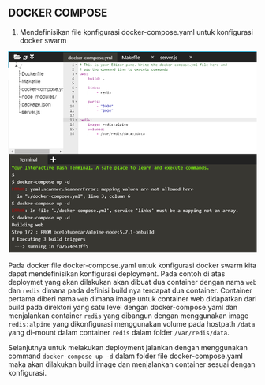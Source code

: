 ## DOCKER COMPOSE

1. Mendefinisikan file konfigurasi docker-compose.yaml untuk konfigurasi docker swarm

![01](images/step1.png)

Pada docker file docker-compose.yaml untuk konfigurasi docker swarm kita dapat mendefinisikan konfigurasi deployment. Pada contoh di atas deploymet yang akan dilakukan akan dibuat dua container dengan nama `web` dan `redis` dimana pada definisi build nya terdapat dua container. Container pertama diberi nama `web` dimana image untuk container web didapatkan dari build pada direktori yang satu level dengan docker-compose.yaml dan menjalankan container `redis` yang dibangun dengan menggunakan image `redis:alpine` yang dikonfigurasi menggunakan volume pada hostpath `/data` yang di-mount dalam container `redis` dalam folder `/var/redis/data`.

Selanjutnya untuk melakukan deployment jalankan dengan menggunakan command `docker-compose up -d` dalam folder file docker-compose.yaml maka akan dilakukan build image dan menjalankan container sesuai dengan konfigurasi.